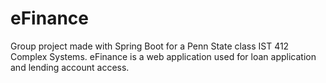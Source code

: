 # eFinance
Group project made with Spring Boot for a Penn State class IST 412 Complex Systems. eFinance is a web application used for loan application and lending account access.
